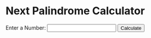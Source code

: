 # Next Palindrome Calculator

<label for="numberInput">Enter a Number:</label>
<input type="number" id="numberInput">
<button onclick="calculateNextPalindromes()">Calculate</button>
<div id="result"></div>

<script>
const isPalindrome = num => {
    const numString = String(num);
    const length = numString.length;

    for (let i = 0; i < length / 2; i++) {
    if (numString[i] !== numString[length - 1 - i]) {
        return false;
    }
    }

    return true;
};

const findNextPalindromes = (num, count) => {
    const palindromes = [];

    while (palindromes.length < count) {
    num++;

    if (isPalindrome(num)) {
        palindromes.push(num);
    }
    }

    return palindromes;
};

function calculateNextPalindromes() {
    const inputNumber = parseInt(document.getElementById('numberInput').value);
    const nextPalindromes = findNextPalindromes(inputNumber, 5);

    const result = document.getElementById('result');
    var textResult = '<h3>Next Palindromes:</h3><ol>';

    nextPalindromes.forEach(palindrome => {
    textResult += `<li>${palindrome}</li>`;
    });

    textResult += '</ol>';
    result.innerHTML = textResult;
}
</script>